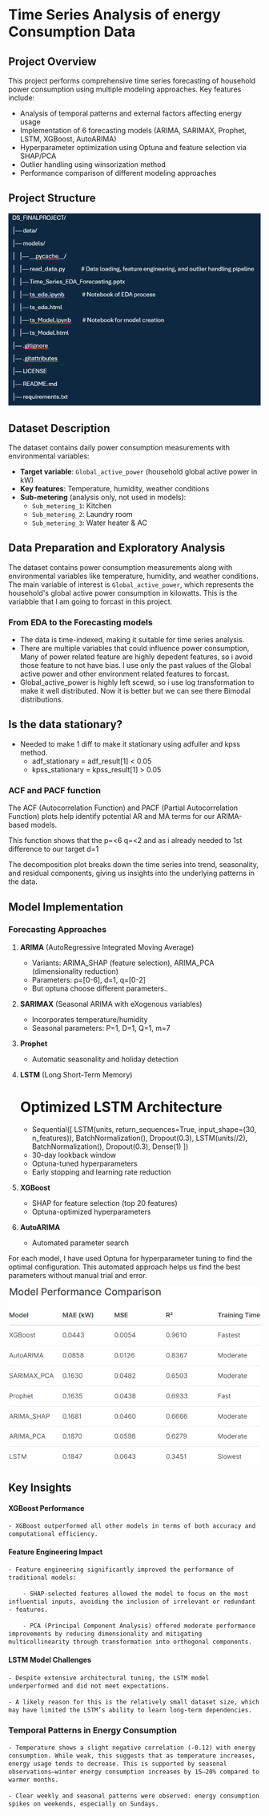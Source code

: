 

# Time Series Analysis of energy Consumption Data

## Project Overview
This project performs comprehensive time series forecasting of household power consumption using multiple modeling approaches. Key features include:

- Analysis of temporal patterns and external factors affecting energy usage
- Implementation of 6 forecasting models (ARIMA, SARIMAX, Prophet, LSTM, XGBoost, AutoARIMA)
- Hyperparameter optimization using Optuna and feature selection via SHAP/PCA
- Outlier handling using winsorization method
- Performance comparison of different modeling approaches

## Project Structure
![alt text](image.png)

## Dataset Description
The dataset contains daily power consumption measurements with environmental variables:
- **Target variable**: `Global_active_power` (household global active power in kW)
- **Key features**: Temperature, humidity, weather conditions
- **Sub-metering** (analysis only, not used in models):
  - `Sub_metering_1`: Kitchen
  - `Sub_metering_2`: Laundry room
  - `Sub_metering_3`: Water heater & AC

## Data Preparation and Exploratory Analysis
The dataset contains power consumption measurements along with environmental variables like temperature, humidity, and weather conditions. The main variable of interest is `Global_active_power`, which represents the household's global active power consumption in kilowatts. This is the variabble that I am going to forcast in this project.

### From EDA to the Forecasting models
- The data is time-indexed, making it suitable for time series analysis.
- There are multiple variables that could influence power consumption, Many of power related feature are highly depedent features, so i avoid those feature to not have bias. I use only the past values of the Global active power and other environment related features to forcast.
- Global_active_power is highly left scewd, so i use log transformation to make it well distributed. Now it is better but we can see there Bimodal distributions.


## Is the data stationary?
- Needed to make 1 diff to make it stationary using adfuller and kpss method.
    - adf_stationary = adf_result[1] < 0.05
    - kpss_stationary = kpss_result[1] > 0.05

### ACF and PACF function
The ACF (Autocorrelation Function) and PACF (Partial Autocorrelation Function) plots help identify potential AR and MA terms for our ARIMA-based models.

This function shows that the p=<6 q=<2 and as i already needed to 1st difference to our target d=1

The decomposition plot breaks down the time series into trend, seasonality, and residual components, giving us insights into the underlying patterns in the data.


## Model Implementation
### Forecasting Approaches
1. **ARIMA** (AutoRegressive Integrated Moving Average)
   - Variants: ARIMA_SHAP (feature selection), ARIMA_PCA (dimensionality reduction)
   - Parameters: p=[0-6], d=1, q=[0-2]
   - But optuna choose different parameters..

2. **SARIMAX** (Seasonal ARIMA with eXogenous variables)
   - Incorporates temperature/humidity
   - Seasonal parameters: P=1, D=1, Q=1, m=7

3. **Prophet**
   - Automatic seasonality and holiday detection

4. **LSTM** (Long Short-Term Memory)
   # Optimized LSTM Architecture
   - Sequential([
       LSTM(units, return_sequences=True, input_shape=(30, n_features)),
       BatchNormalization(),
       Dropout(0.3),
       LSTM(units//2),
       BatchNormalization(),
       Dropout(0.3),
       Dense(1)
   ])
    - 30-day lookback window
    - Optuna-tuned hyperparameters
    - Early stopping and learning rate reduction

5.  **XGBoost**
    - SHAP for feature selection (top 20 features)
    - Optuna-optimized hyperparameters

6.  **AutoARIMA**
    - Automated parameter search

For each model, I have used Optuna for hyperparameter tuning to find the optimal configuration. This automated approach helps us find the best parameters without manual trial and error.

![alt text](image-1.png)



## Key Insights
#### XGBoost Performance
    - XGBoost outperformed all other models in terms of both accuracy and computational efficiency.

#### Feature Engineering Impact
    - Feature engineering significantly improved the performance of traditional models:

        - SHAP-selected features allowed the model to focus on the most influential inputs, avoiding the inclusion of irrelevant or redundant - features.

        - PCA (Principal Component Analysis) offered moderate performance improvements by reducing dimensionality and mitigating multicollinearity through transformation into orthogonal components.

#### LSTM Model Challenges

    - Despite extensive architectural tuning, the LSTM model underperformed and did not meet expectations.

    - A likely reason for this is the relatively small dataset size, which may have limited the LSTM’s ability to learn long-term dependencies.

### Temporal Patterns in Energy Consumption

    - Temperature shows a slight negative correlation (-0.12) with energy consumption. While weak, this suggests that as temperature increases, energy usage tends to decrease. This is supported by seasonal observations—winter energy consumption increases by 15–20% compared to warmer months.

    - Clear weekly and seasonal patterns were observed: energy consumption spikes on weekends, especially on Sundays.
